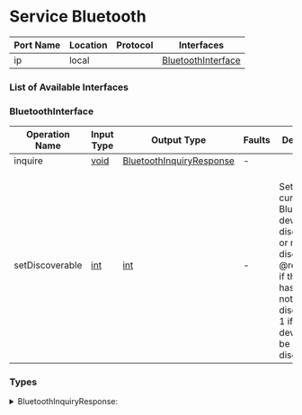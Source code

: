 # Service Bluetooth

| Port Name | Location | Protocol | Interfaces |
| --- | --- | --- | --- |
| ip | local | | <a href='#BluetoothInterface'>BluetoothInterface</a> |

### List of Available Interfaces

### BluetoothInterface

| Operation Name | Input Type | Output Type | Faults | Description |
| --- | --- | --- | --- | --- |
| inquire | <a href="#void">void</a> | <a href='#BluetoothInquiryResponse'>BluetoothInquiryResponse</a> | - |  |
| setDiscoverable | <a href="#int">int</a> | <a href='#int'>int</a> | - | <br>	  Sets the current Bluetooth device as discoverable or not discoverable<br>	  @request: 0 if the device has to be set not discoverable, 1 if the device has to be set discoverable.<br>	  |


### Types

<details>
<summary><span id="BluetoothInquiryResponse">BluetoothInquiryResponse: 
</span>
</summary>

##### Type Declaration
<pre>
void &#123;
&nbsp;&nbsp;service[0,1]: void &#123;
&nbsp;&nbsp;&nbsp;&nbsp;location[1,1]: string // 
&nbsp;&nbsp;&#125; // 
&nbsp;&nbsp;device[0,1]: void &#123;
&nbsp;&nbsp;&nbsp;&nbsp;address[1,1]: string // 
&nbsp;&nbsp;&nbsp;&nbsp;name[1,1]: string // 
&nbsp;&nbsp;&#125; // 
&#125;
</pre>
</details>
